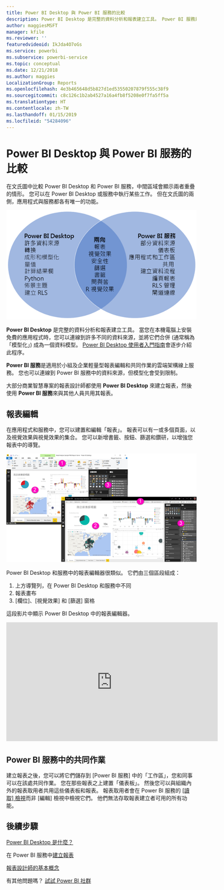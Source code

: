 ```yaml
---
title: Power BI Desktop 與 Power BI 服務的比較
description: Power BI Desktop 是完整的資料分析和報表建立工具。 Power BI 服務是適用於小組及企業輕量型報表編輯和共同作業的雲端架構線上服務。
author: maggiesMSFT
manager: kfile
ms.reviewer: ''
featuredvideoid: IkJda4O7oGs
ms.service: powerbi
ms.subservice: powerbi-service
ms.topic: conceptual
ms.date: 12/21/2018
ms.author: maggies
LocalizationGroup: Reports
ms.openlocfilehash: 4e3b465648d5b827d1ed53550207879f555c38f9
ms.sourcegitcommit: c8c126c1b2ab4527a16a4fb8f5208e0f7fa5ff5a
ms.translationtype: HT
ms.contentlocale: zh-TW
ms.lasthandoff: 01/15/2019
ms.locfileid: "54284096"
---
```

# <a name="comparing-power-bi-desktop-and-the-power-bi-service"></a>Power BI Desktop 與 Power BI 服務的比較

在文氏圖中比較 Power BI Desktop 和 Power BI 服務，中間區域會顯示兩者重疊的情形。 您可以在 Power BI Desktop 或服務中執行某些工作。 但在文氏圖的兩側，應用程式與服務都各有唯一的功能。  

![Power BI Desktop 和服務的文氏圖](media/service-service-vs-desktop/power-bi-venn-desktop-service.png)

**Power BI Desktop** 是完整的資料分析和報表建立工具。 當您在本機電腦上安裝免費的應用程式時，您可以連線到許多不同的資料來源，並將它們合併 (通常稱為「模型化」) 成為一個資料模型。 [Power BI Desktop 使用者入門指南](desktop-getting-started.md)會逐步介紹此程序。

**Power BI 服務**是適用於小組及企業輕量型報表編輯和共同作業的雲端架構線上服務。 您也可以連線到 Power BI 服務中的資料來源，但模型化會受到限制。 

大部分商業智慧專案的報表設計師都使用 **Power BI Desktop** 來建立報表，然後使用 **Power BI 服務**來與其他人員共用其報表。

## <a name="report-editing"></a>報表編輯

在應用程式和服務中，您可以建置和編輯「報表」。 報表可以有一或多個頁面，以及視覺效果與視覺效果的集合。 您可以新增書籤、按鈕、篩選和鑽研，以增強您報表中的導覽。

![在 Power BI Desktop 或服務中編輯報表](media/service-service-vs-desktop/power-bi-editing-desktop-service.png)

Power BI Desktop 和服務中的報表編輯器很類似。 它們由三個區段組成：  

1. 上方導覽列，在 Power BI Desktop 和服務中不同    
2. 報表畫布     
3. [欄位]、[視覺效果] 和 [篩選] 窗格

這段影片中顯示 Power BI Desktop 中的報表編輯器。 

<iframe width="560" height="315" src="https://www.youtube.com/embed/IkJda4O7oGs" frameborder="0" allowfullscreen></iframe>

## <a name="collaborating-in-the-power-bi-service"></a>Power BI 服務中的共同作業

建立報表之後，您可以將它們儲存到 [Power BI 服務] 中的「工作區」，您和同事可以在該處共同作業。 您在那些報表之上建置「儀表板」。 然後您可以與組織內外的報表取用者共用這些儀表板和報表。 報表取用者會在 Power BI 服務的 [[讀取] 檢視](consumer/end-user-reading-view.md)而非 [編輯] 檢視中檢視它們。 他們無法存取報表建立者可用的所有功能。 

## <a name="next-steps"></a>後續步驟

[Power BI Desktop 是什麼？](desktop-what-is-desktop.md)

在 Power BI 服務中[建立報表](service-report-create-new.md)

[報表設計師的基本概念](service-basic-concepts.md)

有其他問題嗎？ [試試 Power BI 社群](http://community.powerbi.com/)

